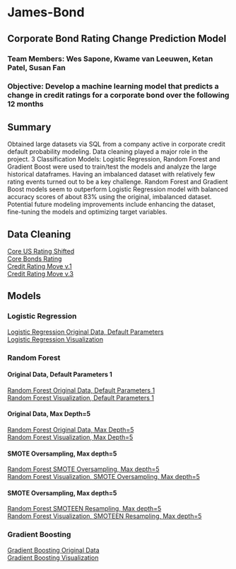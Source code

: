 # James-Bond
## Corporate Bond Rating Change Prediction Model
### Team Members: Wes Sapone, Kwame van Leeuwen, Ketan Patel, Susan Fan

###  Objective: Develop a machine learning model that predicts a change in credit ratings for a corporate bond over the following 12 months

## Summary
Obtained large datasets via SQL from a company active in corporate credit default probability modeling. Data cleaning played a major role in the project. 3 Classification Models: Logistic Regression, Random Forest and Gradient Boost were used to train/test the models and analyze the large historical dataframes. Having an imbalanced dataset with relatively few rating events turned out to be a key challenge. Random Forest and Gradient Boost models seem to outperform Logistic Regression model with balanced accuracy scores of about 83% using the original, imbalanced dataset. Potential future modeling improvements include enhancing the dataset, fine-tuning the models and optimizing target variables.

## Data Cleaning                                                                                       

<a href="https://github.com/saponew/James-Bond/blob/main/dataset/core_bonds_rating.py"> Core US Rating Shifted</a>
<br><a href="https://github.com/saponew/James-Bond/blob/main/dataset/core_us_rating_shited.py"> Core Bonds Rating</a>
<br><a href="https://github.com/saponew/James-Bond/blob/main/dataset/credit_rating_move_v1.py"> Credit Rating Move v.1</a>
<br><a href="https://github.com/saponew/James-Bond/blob/main/dataset/credit_rating_move_v3.py"> Credit Rating Move v.3</a>

## Models
### Logistic Regression

<a href="https://github.com/saponew/James-Bond/blob/main/images/03.png"> Logistic Regression Original Data, Default Parameters</a>
<br><a href="https://github.com/saponew/James-Bond/blob/main/images/04.png"> Logistic Regression Visualization</a>

### Random Forest
#### Original Data, Default Parameters 1
<a href="https://github.com/saponew/James-Bond/blob/main/images/05.png"> Random Forest Original Data, Default Parameters 1</a>
<br><a href="https://github.com/saponew/James-Bond/blob/main/images/06.png"> Random Forest Visualization, Default Parameters 1</a>

#### Original Data, Max Depth=5
<a href="https://github.com/saponew/James-Bond/blob/main/images/07.png"> Random Forest Original Data, Max Depth=5</a>
<br><a href="https://github.com/saponew/James-Bond/blob/main/images/08.png"> Random Forest Visualization, Max Depth=5</a>
#### SMOTE Oversampling, Max depth=5
<a href="https://github.com/saponew/James-Bond/blob/main/images/09.png"> Random Forest SMOTE Oversampling, Max depth=5</a>
<br><a href="https://github.com/saponew/James-Bond/blob/main/images/10.png"> Random Forest Visualization, SMOTE Oversampling, Max depth=5</a>
#### SMOTE Oversampling, Max depth=5
<a href="https://github.com/saponew/James-Bond/blob/main/images/11.png"> Random Forest SMOTEEN Resampling, Max depth=5</a>
<br><a href="https://github.com/saponew/James-Bond/blob/main/images/12.png"> Random Forest Visualization, SMOTEEN Resampling, Max depth=5</a>

### Gradient Boosting
<a href="https://github.com/saponew/James-Bond/blob/main/images/13.png"> Gradient Boosting Original Data</a>
<br><a href="https://github.com/saponew/James-Bond/blob/main/images/14.png"> Gradient Boosting Visualization</a>


